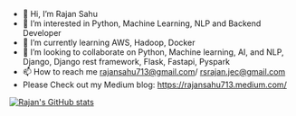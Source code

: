 - 👋 Hi, I’m Rajan Sahu
- 👀 I’m interested in Python, Machine Learning, NLP and Backend Developer
- 🌱 I’m currently learning AWS, Hadoop, Docker
- 💞️ I’m looking to collaborate on Python, Machine learning, AI, and NLP, Django, Django rest framework, Flask, Fastapi, Pyspark
- 📫 How to reach me rajansahu713@gmail.com/ rsrajan.jec@gmail.com
- Please Check out my Medium blog: https://rajansahu713.medium.com/

[![Rajan's GitHub stats](https://github-readme-stats.vercel.app/api?username=rajansahu713)](https://github.com/rajansahu713/github-readme-stats)


<!---
rajansahu713/rajansahu713 is a ✨ special ✨ repository because its `README.md` (this file) appears on your GitHub profile.
You can click the Preview link to take a look at your changes.
--->

